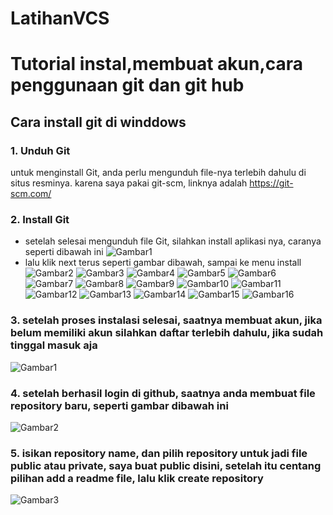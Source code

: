 # LatihanVCS
# Tutorial instal,membuat akun,cara penggunaan git dan git hub
## Cara install git di winddows
### 1. Unduh Git
untuk menginstall Git, anda perlu mengunduh file-nya terlebih dahulu di situs resminya. karena saya pakai git-scm, linknya adalah https://git-scm.com/
### 2. Install Git
- setelah selesai mengunduh file Git, silahkan install aplikasi nya, caranya seperti dibawah ini
![Gambar1](ssgit/ss1.png.png)
- lalu klik next terus seperti gambar dibawah, sampai ke menu install
![Gambar2](ssgit/ss2.png.png)
![Gambar3](ssgit/ss3.png.png)
![Gambar4](ssgit/ss4.png.png)
![Gambar5](ssgit/ss5.png.png)
![Gambar6](ssgit/ss6.png.png)
![Gambar7](ssgit/ss7.png.png)
![Gambar8](ssgit/ss8.png.png)
![Gambar9](ssgit/ss9.png.png)
![Gambar10](ssgit/ss10.png.png)
![Gambar11](ssgit/ss11.png.png)
![Gambar12](ssgit/ss12.png.png)
![Gambar13](ssgit/ss13.png.png)
![Gambar14](ssgit/ss14.png.png)
![Gambar15](ssgit/ss15.png.png)
![Gambar16](ssgit/ss16.png.png)
### 3. setelah proses instalasi selesai, saatnya membuat akun, jika belum memiliki akun silahkan daftar terlebih dahulu, jika sudah tinggal masuk aja
![Gambar1](ssgithub/ss1.png.png)
### 4. setelah berhasil login di github, saatnya anda membuat file repository baru, seperti gambar dibawah ini
![Gambar2](ssgithub/ss2.png.png)
### 5. isikan repository name, dan pilih repository untuk jadi file public atau private, saya buat public disini, setelah itu centang pilihan add a readme file, lalu klik create repository
![Gambar3](ssgithub/ss3.png.png)